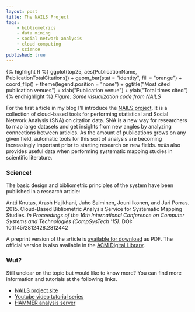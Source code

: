 ```yaml
---
layout: post
title: The NAILS Project
tags:
    - bibliometrics
    - data mining
    - social network analysis
    - cloud computing
    - science
published: true
---
```


{% highlight R %}
ggplot(top25, 
       aes(PublicationName, PublicationTotalCitations)) + 
    geom_bar(stat = "identity", fill = "orange") + 
    coord_flip() +
    theme(legend.position = "none") +
    ggtitle("Most cited publication venues") + 
    xlab("Publication venue") + ylab("Total times cited")
{% endhighlight %}
*Figure: Some visualization code from NAILS*

For the first article in my blog I'll introduce the [NAILS project](http://nailsproject.net). It is a collection of cloud-based tools for performing statistical and Social Network Analysis (SNA) on citation data. SNA is a new way for researchers to map large datasets and get insights from new angles by analyzing connections between articles. As the amount of publications grows on any given field, automatic tools for this sort of analysis are becoming increasingly important prior to starting research on new fields. *nails* also provides useful data when performing systematic mapping studies in scientific literature.

### Science!

The basic design and bibliometric principles of the system have been published in a research article:

Antti Knutas, Arash Hajikhani, Juho Salminen, Jouni Ikonen, and Jari Porras. 2015. Cloud-Based Bibliometric Analysis Service for Systematic Mapping Studies. *In Proceedings of the 16th International Conference on Computer Systems and Technologies (CompSysTech '15)*. DOI: 10.1145/2812428.2812442

A preprint version of the article is [available for download](http://www.codecamp.fi/lib/exe/fetch.php/wiki/nails-compsystech2015-preprint.pdf) as PDF. The official version is also available in the [ACM Digital Library](http://dl.acm.org/citation.cfm?doid=2812428.2812442).

### Wut?

Still unclear on the topic but would like to know more? You can find more information and tutorials at the following links.

* [NAILS project site](http://nailsproject.net)
* [Youtube video tutorial series](https://youtu.be/l-n4xzbyQhQ?list=PLJiFJenPKrLOpdu7E1gEhVEAWF7CLQs_2)
* [HAMMER analysis server](http://hammer.nailsproject.net)

